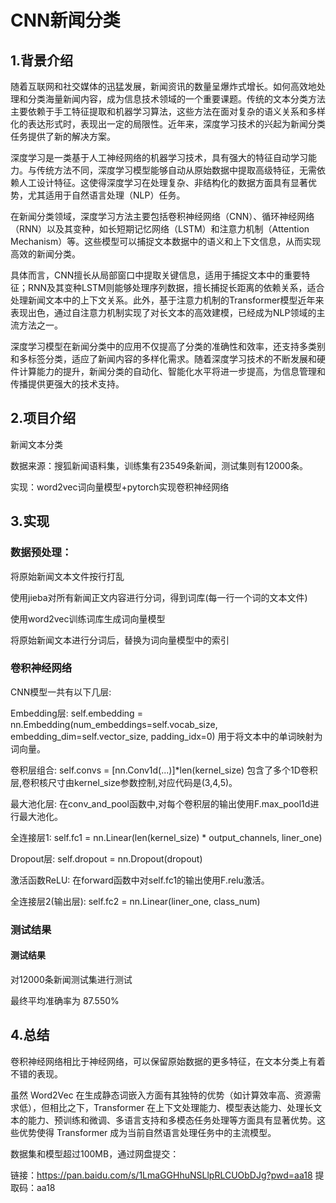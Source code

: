 # CNN新闻分类

## 1.背景介绍

随着互联网和社交媒体的迅猛发展，新闻资讯的数量呈爆炸式增长。如何高效地处理和分类海量新闻内容，成为信息技术领域的一个重要课题。传统的文本分类方法主要依赖于手工特征提取和机器学习算法，这些方法在面对复杂的语义关系和多样化的表达形式时，表现出一定的局限性。近年来，深度学习技术的兴起为新闻分类任务提供了新的解决方案。

深度学习是一类基于人工神经网络的机器学习技术，具有强大的特征自动学习能力。与传统方法不同，深度学习模型能够自动从原始数据中提取高级特征，无需依赖人工设计特征。这使得深度学习在处理复杂、非结构化的数据方面具有显著优势，尤其适用于自然语言处理（NLP）任务。

在新闻分类领域，深度学习方法主要包括卷积神经网络（CNN）、循环神经网络（RNN）以及其变种，如长短期记忆网络（LSTM）和注意力机制（Attention Mechanism）等。这些模型可以捕捉文本数据中的语义和上下文信息，从而实现高效的新闻分类。

具体而言，CNN擅长从局部窗口中提取关键信息，适用于捕捉文本中的重要特征；RNN及其变种LSTM则能够处理序列数据，擅长捕捉长距离的依赖关系，适合处理新闻文本中的上下文关系。此外，基于注意力机制的Transformer模型近年来表现出色，通过自注意力机制实现了对长文本的高效建模，已经成为NLP领域的主流方法之一。

深度学习模型在新闻分类中的应用不仅提高了分类的准确性和效率，还支持多类别和多标签分类，适应了新闻内容的多样化需求。随着深度学习技术的不断发展和硬件计算能力的提升，新闻分类的自动化、智能化水平将进一步提高，为信息管理和传播提供更强大的技术支持。

## 2.项目介绍

新闻文本分类

数据来源：搜狐新闻语料集，训练集有23549条新闻，测试集则有12000条。

实现：word2vec词向量模型+pytorch实现卷积神经网络

## 3.实现

### 数据预处理：

将原始新闻文本文件按行打乱

使用jieba对所有新闻正文内容进行分词，得到词库(每一行一个词的文本文件)

使用word2vec训练词库生成词向量模型

将原始新闻文本进行分词后，替换为词向量模型中的索引

### 卷积神经网络

CNN模型一共有以下几层:

Embedding层: self.embedding = nn.Embedding(num_embeddings=self.vocab_size, embedding_dim=self.vector_size, padding_idx=0)
用于将文本中的单词映射为词向量。

卷积层组合: self.convs = [nn.Conv1d(...)]*len(kernel_size)
包含了多个1D卷积层,卷积核尺寸由kernel_size参数控制,对应代码是(3,4,5)。

最大池化层: 在conv_and_pool函数中,对每个卷积层的输出使用F.max_pool1d进行最大池化。

全连接层1: self.fc1 = nn.Linear(len(kernel_size) * output_channels, liner_one)

Dropout层: self.dropout = nn.Dropout(dropout)

激活函数ReLU: 在forward函数中对self.fc1的输出使用F.relu激活。

全连接层2(输出层): self.fc2 = nn.Linear(liner_one, class_num)

### 测试结果

#### 测试结果

对12000条新闻测试集进行测试

最终平均准确率为 87.550%

## 4.总结

卷积神经网络相比于神经网络，可以保留原始数据的更多特征，在文本分类上有着不错的表现。

虽然 Word2Vec 在生成静态词嵌入方面有其独特的优势（如计算效率高、资源需求低），但相比之下，Transformer 在上下文处理能力、模型表达能力、处理长文本的能力、预训练和微调、多语言支持和多模态任务处理等方面具有显著优势。这些优势使得 Transformer 成为当前自然语言处理任务中的主流模型。

数据集和模型超过100MB，通过网盘提交：

链接：https://pan.baidu.com/s/1LmaGGHhuNSLlpRLCUObDJg?pwd=aa18 
提取码：aa18